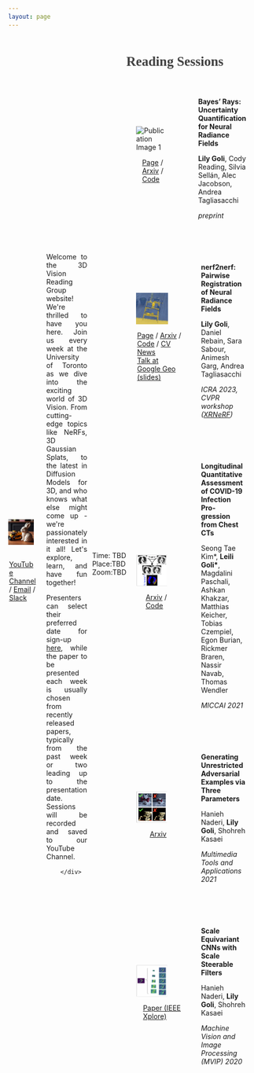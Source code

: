 ```yaml
---
layout: page
---
```


<div style="display: flex; justify-content: space-between; align-items: center;">
        <div style="flex: 1; padding-right: 20px;">
            <img src="images/3DV.jpeg" alt="Your Image" style="max-width: 90%; height: 100%; display: block;">
            <br> 
            <p style="margin-left: 3%"><a href="https://www.youtube.com/channel/UCEUx2to1r9z3WvWrR-AZ-3w">YouTube Channel</a>  /  <a href="mailto:lily.goli@mail.utoronto.ca, bahmani@cs.toronto.edu">Email</a> /  <a href="">Slack</a></p>
        </div>
        <div style="flex: 1; padding-left: 0px; padding-right: 10px">
            <p style="text-align: justify;">Welcome to the 3D Vision Reading Group website! We're thrilled to have you here. Join us every week at the University of Toronto as we dive into the exciting world of 3D Vision. From cutting-edge topics like NeRFs, 3D Gaussian Splats, to the latest in Diffusion Models for 3D, and who knows what else might come up - we're passionately interested in it all! Let's explore, learn, and have fun together!</p>
            <p style="text-align: justify;">Presenters can select their preferred date for sign-up <a href="https://docs.google.com/spreadsheets/d/1sBPi-K-hiQqm514JqrzIx0JW_d7s910f01g2AkUtZQ0/edit#gid=0">here</a>, while the paper to be presented each week is usually chosen from recently released papers, typically from the past week or two leading up to the presentation date. Sessions will be recorded and saved to our YouTube Channel.</p>
            
        </div>
</div>
<div>
<p>Time: TBD<br>Place:TBD<br>Zoom:TBD</p>    
</div>
<hr style="margin-top: 20px; margin-bottom: 20px;">
<div>
        <h2 style="color: #424242;font-size: 27px; font-family: Helvetica-light, serif;">Reading Sessions</h2>
        <div style="display: flex; justify-content: space-between; align-items: center; margin-bottom: 20px;">
            <div style="flex: 1; padding: 20px;">
                <img src="/images/bayesrays.gif" alt="Publication Image 1" style="max-width: 70%; height: 100%; display: block;">
                <p style="margin-left: 14%"> <a href="https://bayesrays.github.io" target="_blank" rel="noopener noreferrer">Page</a> / <a href="https://arxiv.org/abs/2309.03185" target="_blank" rel="noopener noreferrer">Arxiv</a> / <a href="https://github.com/BayesRays/BayesRays/tree/main" target="_blank" rel="noopener noreferrer">Code</a></p>
            </div>
            <div style="flex: 1; padding: 20px;">
                <p> <b>Bayes’ Rays: Uncertainty Quantification for Neural Radiance Fields</b> </p>
                <p> <b>Lily Goli</b>, Cody Reading, Silvia Sellán, Alec Jacobson, Andrea Tagliasacchi </p>
                <p><i>preprint</i></p>
            </div>
        </div>
        <div style="display: flex; justify-content: space-between; align-items: center; margin-bottom: 20px;">
            <div style="flex: 1; padding: 20px;">
                <img src="/images/n2n.gif" alt="Publication Image 1" style="max-width: 70%; height: 100%; display: block;">
                <p style="margin-left: 2%"> <a href="https://nerf2nerf.github.io" target="_blank" rel="noopener noreferrer">Page</a> / <a href="https://arxiv.org/abs/2211.01600" target="_blank" rel="noopener noreferrer">Arxiv</a> / <a href="https://github.com/nerf2nerf/nerf2nerf" target="_blank" rel="noopener noreferrer">Code</a> / <a href="https://t.co/VNO1VjgWOO" target="_blank" rel="noopener noreferrer">CV News</a> <br> <a href="/files/nerf2nerf_slides.pdf" target="_blank" rel="noopener noreferrer">Talk at Google Geo (slides)</a></p>
            </div>
            <div style="flex: 1; padding: 20px;">
                <p> <b>nerf2nerf: Pairwise Registration of Neural Radiance Fields</b> </p>
                <p> <b>Lily Goli</b>, Daniel Rebain, Sara Sabour, Animesh Garg, Andrea Tagliasacchi </p>
                <p><i>ICRA 2023, CVPR workshop (<a href="https://sites.google.com/view/xrnerf/">XRNeRF</a>)</i></p>
            </div>
        </div>
        <div style="display: flex; justify-content: space-between; align-items: center; margin-bottom: 20px;">
            <div style="flex: 1; padding: 20px;">
                <img src="/images/long.png" alt="Publication Image 1" style="max-width: 70%; height: 100%; display: block;">
                <p style="margin-left: 21%"> <a href="https://arxiv.org/abs/2103.07240" target="_blank" rel="noopener noreferrer">Arxiv</a> / <a href="https://github.com/lilygoli/longitudinalCOVID" target="_blank" rel="noopener noreferrer">Code</a></p>
            </div>
            <div style="flex: 1; padding: 20px;">
                <p> <b>Longitudinal Quantitative Assessment of COVID-19 Infection Pro-
gression from Chest CTs</b> </p>
                <p> Seong Tae Kim*, <b>Leili Goli*</b>, Magdalini Paschali, Ashkan Khakzar, Matthias Keicher, Tobias Czempiel, Egon Burian, Rickmer Braren, Nassir Navab, Thomas Wendler </p>
                <p><i>MICCAI 2021</i></p>
            </div>
        </div>
        <div style="display: flex; justify-content: space-between; align-items: center; margin-bottom: 20px;">
            <div style="flex: 1; padding: 20px;">
                <img src="/images/adv1.png" alt="Publication Image 1" style="max-width: 70%; height: 100%; display: block;">
                <p style="margin-left: 30%"> <a href="https://arxiv.org/abs/2103.07640" target="_blank" rel="noopener noreferrer">Arxiv</a></p>
            </div>
            <div style="flex: 1; padding: 20px;">
                <p> <b>Generating Unrestricted Adversarial Examples via Three Parameters</b> </p>
                <p> Hanieh Naderi, <b>Lily Goli</b>, Shohreh Kasaei</p>
                <p><i> Multimedia Tools and Applications 2021</i></p>
            </div>
        </div> 
        <div style="display: flex; justify-content: space-between; align-items: center; margin-bottom: 20px;">
            <div style="flex: 1; padding: 20px;">
                <img src="/images/adv2.png" alt="Publication Image 1" style="max-width: 70%; height: 100%; display: block;">
                <p style="margin-left: 15%"> <a href="https://ieeexplore.ieee.org/document/9116889" target="_blank" rel="noopener noreferrer">Paper (IEEE Xplore)</a></p>
            </div>
            <div style="flex: 1; padding: 20px;">
                <p> <b>Scale Equivariant CNNs with Scale Steerable Filters</b> </p>
                <p> Hanieh Naderi, <b>Lily Goli</b>, Shohreh Kasaei</p>
                <p><i> Machine Vision and Image Processing (MVIP) 2020</i></p>
            </div>
        </div> 
    </div>
